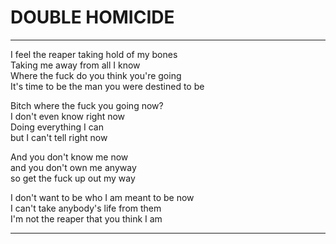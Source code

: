 # DOUBLE HOMICIDE

---

I feel the reaper taking hold of my bones  
Taking me away from all I know  
Where the fuck do you think you're going  
It's time to be the man you were destined to be

Bitch where the fuck you going now?  
I don't even know right now  
Doing everything I can  
but I can't tell right now

And you don't know me now  
and you don't own me anyway  
so get the fuck up out my way

I don't want to be who I am meant to be now  
I can't take anybody's life from them  
I'm not the reaper that you think I am

---
